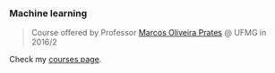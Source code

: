 ### Machine learning

> Course offered by Professor
> [Marcos Oliveira Prates](http://www.est.ufmg.br/~marcosop/)
> @ UFMG in 2016/2

Check my [courses page](https://henriquelaureano.github.io/courses/).
